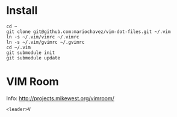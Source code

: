 Install
========

    cd ~
    git clone git@github.com:mariochavez/vim-dot-files.git ~/.vim
    ln -s ~/.vim/vimrc ~/.vimrc
    ln -s ~/.vim/gvimrc ~/.gvimrc
    cd ~/.vim
    git submodule init
    git submodule update

VIM Room
==========
Info: http://projects.mikewest.org/vimroom/

    <leader>V
